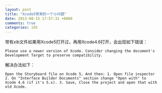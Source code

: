 ```yaml
---
layout: post
title: "Xcode5带来的一个小问题"
date: 2013-08-15 17:57:31 +0800
comments: true
categories: iOS
---
```


带有xib文件如果用Xcode5打开过，再用Xcode4.6打开，会出现如下错误：

`
Please use a newer version of Xcode. Consider changing the document's Development Target to preserve compatibility.
`

解决办法如下：

`
Open the Storyboard file on Xcode 5, And then: 1. Open file inspector 2. On "Interface Builder Documents" section change "Open with" to Xcode 4.6 (if it's 5.x). 3. Save, Close the project and open that with old Xcode.
`